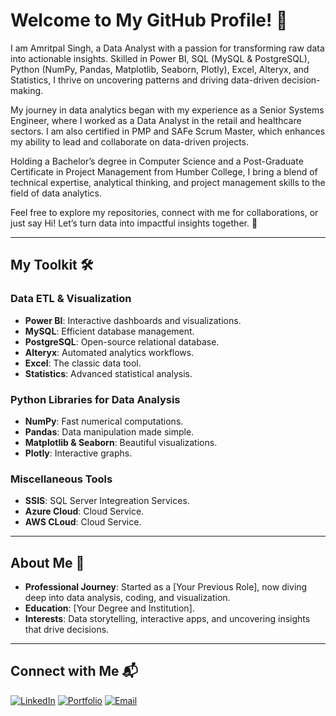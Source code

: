 # Welcome to My GitHub Profile! 🚀  
I am Amritpal Singh, a Data Analyst with a passion for transforming raw data into actionable insights. Skilled in Power BI, SQL (MySQL & PostgreSQL), Python (NumPy, Pandas, Matplotlib, Seaborn, Plotly), Excel, Alteryx, and Statistics, I thrive on uncovering patterns and driving data-driven decision-making.

My journey in data analytics began with my experience as a Senior Systems Engineer, where I worked as a Data Analyst in the retail and healthcare sectors. I am also certified in PMP and SAFe Scrum Master, which enhances my ability to lead and collaborate on data-driven projects.

Holding a Bachelor’s degree in Computer Science and a Post-Graduate Certificate in Project Management from Humber College, I bring a blend of technical expertise, analytical thinking, and project management skills to the field of data analytics.

Feel free to explore my repositories, connect with me for collaborations, or just say Hi! Let’s turn data into impactful insights together. 🚀


---

## My Toolkit 🛠️
### **Data ETL & Visualization**
- **Power BI**: Interactive dashboards and visualizations.
- **MySQL**: Efficient database management.
- **PostgreSQL**: Open-source relational database.
- **Alteryx**: Automated analytics workflows.
- **Excel**: The classic data tool.
- **Statistics**: Advanced statistical analysis.

### **Python Libraries for Data Analysis**
- **NumPy**: Fast numerical computations.
- **Pandas**: Data manipulation made simple.
- **Matplotlib & Seaborn**: Beautiful visualizations.
- **Plotly**: Interactive graphs.

### **Miscellaneous Tools**
- **SSIS**: SQL Server Integreation Services.
- **Azure Cloud**: Cloud Service.
- **AWS CLoud**: Cloud Service.

---

## About Me 🎯
- **Professional Journey**: Started as a [Your Previous Role], now diving deep into data analysis, coding, and visualization.
- **Education**: [Your Degree and Institution].
- **Interests**: Data storytelling, interactive apps, and uncovering insights that drive decisions.

---

## Connect with Me 📬
[![LinkedIn](https://img.shields.io/badge/LinkedIn-blue)](https://linkedin.com/in/yourprofile)
[![Portfolio](https://img.shields.io/badge/Portfolio-grey)](https://yourportfolio.com)
[![Email](https://img.shields.io/badge/Email-red)](mailto:youremail@example.com)
